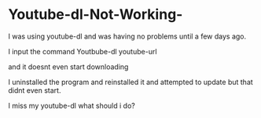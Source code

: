 Youtube-dl-Not-Working-
=======================

I was using youtube-dl and was having no problems until a few days ago. 

I input the command Youtbube-dl youtube-url

and it doesnt even start downloading

I uninstalled the program and reinstalled it and attempted to update but that didnt even start.

I miss my youtube-dl what should i do?
